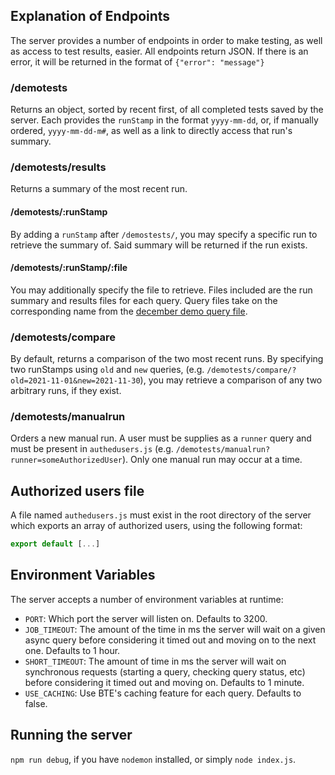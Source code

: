 ## Explanation of Endpoints

The server provides a number of endpoints in order to make testing, as well as access to test results, easier. All endpoints return JSON. If there is an error, it will be returned in the format of `{"error": "message"}`

### /demotests

Returns an object, sorted by recent first, of all completed tests saved by the server. Each provides the `runStamp` in the format `yyyy-mm-dd`, or, if manually ordered, `yyyy-mm-dd-m#`, as well as a link to directly access that run's summary.

### /demotests/results

Returns a summary of the most recent run.

#### /demotests/:runStamp

By adding a `runStamp` after `/demostests/`, you may specify a specific run to retrieve the summary of. Said summary will be returned if the run exists.

#### /demotests/:runStamp/:file

You may additionally specify the file to retrieve. Files included are the run summary and results files for each query. Query files take on the corresponding name from the [december demo query file](https://github.com/NCATSTranslator/minihackathons).

### /demotests/compare

By default, returns a comparison of the two most recent runs. By specifying two runStamps using `old` and `new` queries, (e.g. `/demotests/compare/?old=2021-11-01&new=2021-11-30`), you may retrieve a comparison of any two arbitrary runs, if they exist.

### /demotests/manualrun

Orders a new manual run. A user must be supplies as a `runner` query and must be present in `authedusers.js` (e.g. `/demotests/manualrun?runner=someAuthorizedUser`). Only one manual run may occur at a time.

## Authorized users file

A file named `authedusers.js` must exist in the root directory of the server which exports an array of authorized users, using the following format:

```JavaScript
export default [...]
```

## Environment Variables

The server accepts a number of environment variables at runtime:

- `PORT`: Which port the server will listen on. Defaults to 3200.
- `JOB_TIMEOUT`: The amount of the time in ms the server will wait on a given async query before considering it timed out and moving on to the next one. Defaults to 1 hour.
- `SHORT_TIMEOUT`: The amount of time in ms the server will wait on synchronous requests (starting a query, checking query status, etc) before considering it timed out and moving on. Defaults to 1 minute.
- `USE_CACHING`: Use BTE's caching feature for each query. Defaults to false.

## Running the server

`npm run debug`, if you have `nodemon` installed, or simply `node index.js`.
